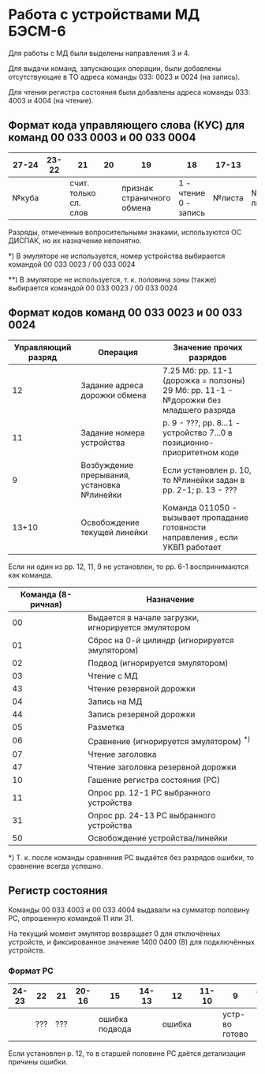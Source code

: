 # Работа с устройствами МД БЭСМ-6

Для работы с МД были выделены направления 3 и 4. 

Для выдачи команд, запускающих операции, были добавлены отсутствующие в ТО адреса команды 033: 0023 и 0024 (на запись).

Для чтения регистра состояния были добавлены адреса команды 033: 4003 и 4004 (на чтение).

## Формат кода управляющего слова (КУС) для команд 00 033 0003 и 00 033 0004

| 27-24 | 23-22 | 21 | 20 | 19 | 18 | 17-13 | 12 | 11 | 10-8 | 7-2 | 1 |
| --- | --- | --- | --- | --- | --- | --- | --- | --- | --- | --- | --- |
| №куба | | счит. только сл. слов |  | признак страничного обмена | 1 - чтение<br>0 - запись | №листа | №половины листа |  | №устройства<sup>*)</sup> | 5 = ??? | №половины зоны(?)<sup>**)</sup> |

Разряды, отмеченные вопросительными знаками, используются ОС ДИСПАК, но их назначение непонятно.

\*) В эмуляторе не используется, номер устройства выбирается командой 00 033 0023 / 00 033 0024

\*\*) В эмуляторе не используется, т. к. половина зоны (также) выбирается командой 00 033 0023 / 00 033 0024

## Формат кодов команд 00 033 0023 и 00 033 0024

| Управляющий разряд | Операция | Значение прочих разрядов |
| --- | --- | --- |
| 12 | Задание адреса дорожки обмена | 7.25 Мб: рр. 11-1 (дорожка = ползоны)<br>29 Мб: рр. 11-1 - №дорожки без младшего разряда |
| 11 | Задание номера устройства | р. 9 - ???, рр. 8...1 - устройство 7...0 в позиционно-приоритетном коде |
| 9 | Возбуждение прерывания, установка №линейки | Если установлен р. 10, то №линейки задан в рр. 2-1; р. 13 - ??? |
| 13+10 | Освобождение текущей линейки | Команда 011050 - вызывает пропадание готовности направления , если УКВП работает |

Если ни один из рр. 12, 11, 9 не установлен, то рр. 6-1 воспринимаются как команда.

| Команда (8-ричная) | Назначение |
| --- | --- |
| 00 | Выдается в начале загрузки, игнорируется эмулятором |
| 01 | Сброс на 0-й цилиндр (игнорируется эмулятором) |
| 02 | Подвод (игнорируется эмулятором) |
| 03 | Чтение с МД |
| 43 | Чтение резервной дорожки |
| 04 | Запись на МД |
| 44 | Запись резервной дорожки |
| 05 | Разметка |
| 06 | Сравнение (игнорируется эмулятором) <sup>*)</sup> |
| 07 | Чтение заголовка |
| 47 | Чтение заголовка резервной дорожки |
| 10 | Гашение регистра состояния (РС) |
| 11 | Опрос рр. 12-1 РС выбранного устройства |
| 31 | Опрос рр. 24-13 РС выбранного устройства |
| 50 | Освобождение устройства/линейки |

\*) Т. к. после команды сравнения РС выдаётся без разрядов ошибки, то сравнение всегда успешно.

## Регистр состояния

Команды 00 033 4003 и 00 033 4004 выдавали на сумматор половину РС, опрошенную командой 11 или 31.

На текущий момент эмулятор возвращает 0 для отключённых устройств, и фиксированное значение 1400 0400 (8)
для подключённых устройств.

### Формат РС

| 24-23 | 22 | 21 | 20-16 | 15 | 14-13 | 12 | 11-10 | 9 | 8-1 |
| --- | --- | --- | --- | --- | --- | --- | --- | --- | --- |
|     | ??? | ??? |     | ошибка подвода | | ошибка | | устр-во готово | |


Если установлен р. 12, то в старшей половине РС даётся детализация причины ошибки.
